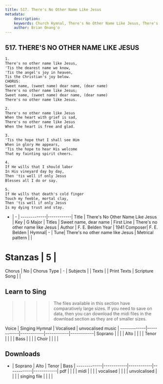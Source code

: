 ```yaml
---
title: 517. There's No Other Name Like Jesus
metadata:
    description: 
    keywords: Church Hymnal, There's No Other Name Like Jesus, There's no other name like Jesus, Sweet name, dear name
    author: Brian Onang'o
---
```



## 517. THERE'S NO OTHER NAME LIKE JESUS

```txt
1.
There's no other name like Jesus,
'Tis the dearest name we know,
'Tis the angel's joy in heaven,
Tis the Christian's joy below.
CHORUS:
Sweet name, (sweet name) dear name, (dear name)
There's no other name like Jesus;
Sweet name, (sweet name) dear name, (dear name)
There's no other name like Jesus.

2.
There's no other name like Jesus
When the heart with grief is sad,
There's no other name like Jesus
When the heart is free and glad.

3.
'Tis the hope that I shall see Him
When in glory He appears,
'Tis the hope to hear His welcome
That my fainting spirit cheers.

4.
If He wills that I should labor
In His vineyard day by day,
Then 'tis well if only Jesus
Blesses all I do or say.

5.
If He wills that death's cold finger
Touch my feeble, mortal clay,
Then 'tis well if only Jesus
Is my dying trust and stay.
```

- |   -  |
-------------|------------|
Title | There's No Other Name Like Jesus |
Key | G Major |
Titles | Sweet name, dear name |
First Line | There's no other name like Jesus |
Author | F. E. Belden
Year | 1941
Composer| F. E. Belden |
Hymnal|  - |
Tune| There's no other name like Jesus |
Metrical pattern | |
# Stanzas | 5 |
Chorus | No |
Chorus Type | - |
Subjects |  |
Texts |  |
Print Texts | 
Scripture Song |  |
  
## Learn to Sing

>>>> The files available in this section have comparatively large sizes. If you need to save on data, then you can download the midi files in the download section as they are of smaller sizes.

Voice |  Singing Hymnal | Vocalised | unvocalised music |
-------------|------------|------------|------------|------------|
Soprano | | | |
Alto | | | |
Tenor | | | |
Bass | | | |
Choir | | | |

## Downloads

- |  Soprano | Alto | Tenor | Bass |
-------------|------------|------------|------------|------------|
pdf | | | |
midi | | | |
vocalised | | | |
unvolcalised | | | |
singing file | | | |
  